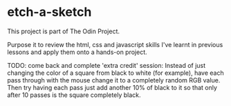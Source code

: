 # etch-a-sketch

This project is part of The Odin Project.

Purpose it to review the html, css and javascript skills I've learnt in previous lessons and apply them onto a hands-on project.

TODO: come back and complete 'extra credit' session:
Instead of just changing the color of a square from black to white (for example), have each pass through with the mouse change it to a completely random RGB value. Then try having each pass just add another 10% of black to it so that only after 10 passes is the square completely black.
